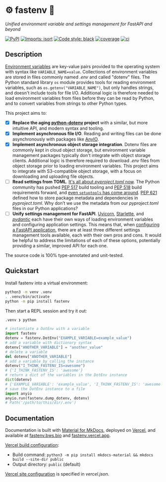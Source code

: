 # ⚙️ fastenv 🚀

_Unified environment variable and settings management for FastAPI and beyond_

[![PyPI](https://img.shields.io/pypi/v/fastenv?color=success)](https://pypi.org/project/fastenv/)
[![Imports: isort](https://img.shields.io/badge/%20imports-isort-%231674b1?style=flat&labelColor=ef8336)](https://pycqa.github.io/isort/)
[![Code style: black](https://img.shields.io/badge/code%20style-black-000000.svg)](https://black.readthedocs.io/en/stable/)
[![coverage](https://img.shields.io/badge/coverage-100%25-brightgreen?logo=pytest&logoColor=white)](https://coverage.readthedocs.io/en/latest/)
[![ci](https://github.com/br3ndonland/fastenv/workflows/ci/badge.svg)](https://github.com/br3ndonland/fastenv/actions/workflows/ci.yml)

## Description

[Environment variables](https://en.wikipedia.org/wiki/Environment_variable) are key-value pairs provided to the operating system with syntax like `VARIABLE_NAME=value`. Collections of environment variables are stored in files commonly named _.env_ and called "dotenv" files. The Python standard library `os` module provides tools for reading environment variables, such as `os.getenv("VARIABLE_NAME")`, but only handles strings, and doesn't include tools for file I/O. Additional logic is therefore needed to load environment variables from files before they can be read by Python, and to convert variables from strings to other Python types.

This project aims to:

- [x] **Replace the aging [python-dotenv](https://github.com/theskumar/python-dotenv) project** with a similar, but more intuitive API, and modern syntax and tooling.
- [x] **Implement asynchronous file I/O**. Reading and writing files can be done asynchronously with packages like [AnyIO](https://github.com/agronholm/anyio).
- [x] **Implement asynchronous object storage integration**. Dotenv files are commonly kept in cloud object storage, but environment variable management packages typically don't integrate with object storage clients. Additional logic is therefore required to download _.env_ files from object storage prior to loading environment variables. This project aims to integrate with S3-compatible object storage, with a focus on downloading and uploading file objects.
- [ ] **Read settings from TOML**. [It's all about _pyproject.toml_ now](https://snarky.ca/what-the-heck-is-pyproject-toml/). The Python community has pushed [PEP 517](https://www.python.org/dev/peps/pep-0517/) build tooling and [PEP 518](https://www.python.org/dev/peps/pep-0518/) build requirements forward, and [even `setuptools` has come around](https://setuptools.readthedocs.io/en/latest/build_meta.html). [PEP 621](https://www.python.org/dev/peps/pep-0621/) defined how to store package metadata and dependencies in _pyproject.toml_. Why don’t we use the metadata from our _pyproject.toml_ files in our Python applications?
- [ ] **Unify settings management for FastAPI**. [Uvicorn](https://www.uvicorn.org/), [Starlette](https://www.starlette.io/config/), and _[pydantic](https://pydantic-docs.helpmanual.io/usage/settings/)_ each have their own ways of loading environment variables and configuring application settings. This means that, when [configuring a FastAPI application](https://fastapi.tiangolo.com/advanced/settings/), there are at least three different settings management tools available, each with their own pros and cons. It would be helpful to address the limitations of each of these options, potentially providing a similar, improved API for each one.

The source code is 100% type-annotated and unit-tested.

## Quickstart

Install fastenv into a virtual environment:

```sh
python3 -m venv .venv
. .venv/bin/activate
python -m pip install fastenv
```

Then start a REPL session and try it out:

```sh
.venv ❯ python
```

```py
# instantiate a DotEnv with a variable
import fastenv
dotenv = fastenv.DotEnv("EXAMPLE_VARIABLE=example_value")
# add a variable with dictionary syntax
dotenv["ANOTHER_VARIABLE"] = "another_value"
# delete a variable
del dotenv["ANOTHER_VARIABLE"]
# add a variable by calling the instance
dotenv("I_THINK_FASTENV_IS=awesome")
# {'I_THINK_FASTENV_IS': 'awesome'}
# return a dict of the variables in the DotEnv instance
dict(dotenv)
# {'EXAMPLE_VARIABLE': 'example_value', 'I_THINK_FASTENV_IS': 'awesome'}
# save the DotEnv instance to a file
import anyio
anyio.run(fastenv.dump_dotenv, dotenv)
# Path('/path/to/this/dir/.env')
```

## Documentation

Documentation is built with [Material for MkDocs](https://squidfunk.github.io/mkdocs-material/), deployed on [Vercel](https://vercel.com/), and available at [fastenv.bws.bio](https://fastenv.bws.bio) and [fastenv.vercel.app](https://fastenv.vercel.app).

[Vercel build configuration](https://vercel.com/docs/build-step):

- Build command: `python3 -m pip install mkdocs-material && mkdocs build --site-dir public`
- Output directory: `public` (default)

[Vercel site configuration](https://vercel.com/docs/configuration) is specified in _vercel.json_.
